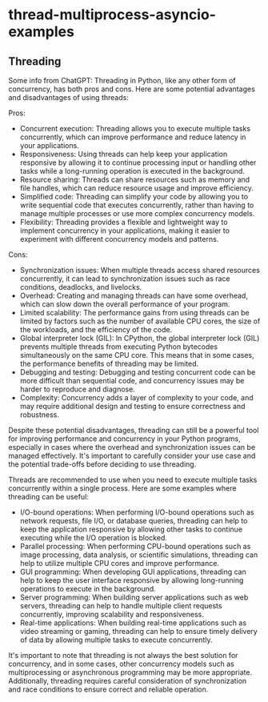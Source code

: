 # thread-multiprocess-asyncio-examples
## Threading
Some info from ChatGPT:
Threading in Python, like any other form of concurrency, has both pros and cons. Here are some potential advantages and disadvantages of using threads:

Pros:
- Concurrent execution: Threading allows you to execute multiple tasks concurrently, which can improve performance and reduce latency in your applications.
- Responsiveness: Using threads can help keep your application responsive by allowing it to continue processing input or handling other tasks while a long-running operation is executed in the background.
- Resource sharing: Threads can share resources such as memory and file handles, which can reduce resource usage and improve efficiency.
- Simplified code: Threading can simplify your code by allowing you to write sequential code that executes concurrently, rather than having to manage multiple processes or use more complex concurrency models.
- Flexibility: Threading provides a flexible and lightweight way to implement concurrency in your applications, making it easier to experiment with different concurrency models and patterns.

Cons:
- Synchronization issues: When multiple threads access shared resources concurrently, it can lead to synchronization issues such as race conditions, deadlocks, and livelocks.
- Overhead: Creating and managing threads can have some overhead, which can slow down the overall performance of your program.
- Limited scalability: The performance gains from using threads can be limited by factors such as the number of available CPU cores, the size of the workloads, and the efficiency of the code.
- Global interpreter lock (GIL): In CPython, the global interpreter lock (GIL) prevents multiple threads from executing Python bytecodes simultaneously on the same CPU core. This means that in some cases, the performance benefits of threading may be limited.
- Debugging and testing: Debugging and testing concurrent code can be more difficult than sequential code, and concurrency issues may be harder to reproduce and diagnose.
- Complexity: Concurrency adds a layer of complexity to your code, and may require additional design and testing to ensure correctness and robustness.

Despite these potential disadvantages, threading can still be a powerful tool for improving performance and concurrency in your Python programs, especially in cases where the overhead and synchronization issues can be managed effectively. It's important to carefully consider your use case and the potential trade-offs before deciding to use threading.

Threads are recommended to use when you need to execute multiple tasks concurrently within a single process. Here are some examples where threading can be useful:
- I/O-bound operations: When performing I/O-bound operations such as network requests, file I/O, or database queries, threading can help to keep the application responsive by allowing other tasks to continue executing while the I/O operation is blocked.
- Parallel processing: When performing CPU-bound operations such as image processing, data analysis, or scientific simulations, threading can help to utilize multiple CPU cores and improve performance.
- GUI programming: When developing GUI applications, threading can help to keep the user interface responsive by allowing long-running operations to execute in the background.
- Server programming: When building server applications such as web servers, threading can help to handle multiple client requests concurrently, improving scalability and responsiveness.
- Real-time applications: When building real-time applications such as video streaming or gaming, threading can help to ensure timely delivery of data by allowing multiple tasks to execute concurrently.

It's important to note that threading is not always the best solution for concurrency, and in some cases, other concurrency models such as multiprocessing or asynchronous programming may be more appropriate. Additionally, threading requires careful consideration of synchronization and race conditions to ensure correct and reliable operation.
